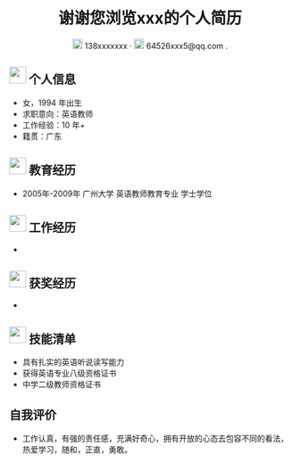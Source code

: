  <center>
     <h1>谢谢您浏览xxx的个人简历</h1>
     <div>
         <span>
             <img src="assets/phone-solid.svg" width="18px">
             138xxxxxxx
         </span>
         ·
         <span>
             <img src="assets/envelope-solid.svg" width="18px">
             64526xxx5@qq.com
          <span>
          .
     </div>
 </center>

 ## <img src="assets/info-circle-solid.svg" width="30px"> 个人信息 

 - 女，1994 年出生
 - 求职意向：英语教师
 - 工作经验：10 年+
 - 籍贯：广东

## <img src="assets/graduation-cap-solid.svg" width="30px"> 教育经历

- 2005年-2009年  广州大学   英语教师教育专业   学士学位

## <img src="assets/briefcase-solid.svg" width="30px"> 工作经历

- 


## <img src="assets/project-diagram-solid.svg" width="30px"> 获奖经历

- 


## <img src="assets/tools-solid.svg" width="30px"> 技能清单

- 具有扎实的英语听说读写能力
- 获得英语专业八级资格证书
- 中学二级教师资格证书

## 自我评价

- 工作认真，有强的责任感，充满好奇心，拥有开放的心态去包容不同的看法，热爱学习，随和，正直，勇敢。
